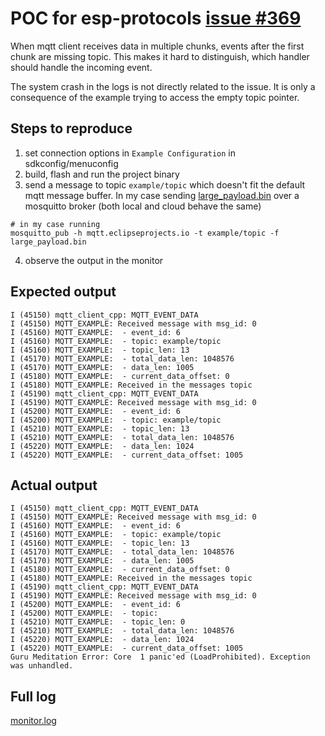# POC for esp-protocols [issue #369](https://github.com/espressif/esp-protocols/issues/369)

When mqtt client receives data in multiple chunks, events after the first chunk are missing topic. This makes it hard to distinguish, which handler should handle the incoming event.

The system crash in the logs is not directly related to the issue. It is only a consequence of the example trying to access the empty topic pointer.

## Steps to reproduce

1. set connection options in `Example Configuration` in sdkconfig/menuconfig
2. build, flash and run the project binary
3. send a message to topic `example/topic` which doesn't fit the default mqtt message buffer. In my case sending [large_payload.bin](./large_payload.bin) over a mosquitto broker (both local and cloud behave the same)  
```
# in my case running
mosquitto_pub -h mqtt.eclipseprojects.io -t example/topic -f large_payload.bin
``` 
4. observe the output in the monitor

## Expected output

```
I (45150) mqtt_client_cpp: MQTT_EVENT_DATA
I (45150) MQTT_EXAMPLE: Received message with msg_id: 0
I (45160) MQTT_EXAMPLE:  - event_id: 6
I (45160) MQTT_EXAMPLE:  - topic: example/topic
I (45160) MQTT_EXAMPLE:  - topic_len: 13
I (45170) MQTT_EXAMPLE:  - total_data_len: 1048576
I (45170) MQTT_EXAMPLE:  - data_len: 1005
I (45180) MQTT_EXAMPLE:  - current_data_offset: 0
I (45180) MQTT_EXAMPLE: Received in the messages topic
I (45190) mqtt_client_cpp: MQTT_EVENT_DATA
I (45190) MQTT_EXAMPLE: Received message with msg_id: 0
I (45200) MQTT_EXAMPLE:  - event_id: 6
I (45200) MQTT_EXAMPLE:  - topic: example/topic
I (45210) MQTT_EXAMPLE:  - topic_len: 13
I (45210) MQTT_EXAMPLE:  - total_data_len: 1048576
I (45220) MQTT_EXAMPLE:  - data_len: 1024
I (45220) MQTT_EXAMPLE:  - current_data_offset: 1005
```

## Actual output

```
I (45150) mqtt_client_cpp: MQTT_EVENT_DATA
I (45150) MQTT_EXAMPLE: Received message with msg_id: 0
I (45160) MQTT_EXAMPLE:  - event_id: 6
I (45160) MQTT_EXAMPLE:  - topic: example/topic
I (45160) MQTT_EXAMPLE:  - topic_len: 13
I (45170) MQTT_EXAMPLE:  - total_data_len: 1048576
I (45170) MQTT_EXAMPLE:  - data_len: 1005
I (45180) MQTT_EXAMPLE:  - current_data_offset: 0
I (45180) MQTT_EXAMPLE: Received in the messages topic
I (45190) mqtt_client_cpp: MQTT_EVENT_DATA
I (45190) MQTT_EXAMPLE: Received message with msg_id: 0
I (45200) MQTT_EXAMPLE:  - event_id: 6
I (45200) MQTT_EXAMPLE:  - topic:
I (45210) MQTT_EXAMPLE:  - topic_len: 0
I (45210) MQTT_EXAMPLE:  - total_data_len: 1048576
I (45220) MQTT_EXAMPLE:  - data_len: 1024
I (45220) MQTT_EXAMPLE:  - current_data_offset: 1005
Guru Meditation Error: Core  1 panic'ed (LoadProhibited). Exception was unhandled.
```

## Full log

[monitor.log](./monitor.log)